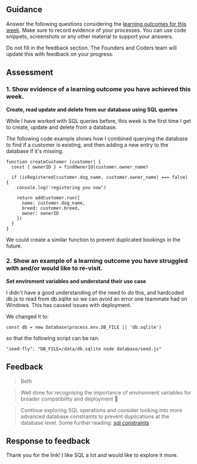 ## Guidance
Answer the following questions considering the [learning outcomes for this week](https://learn.foundersandcoders.com/course/syllabus/developer/database/learning-outcomes/).
Make sure to record evidence of your processes. You can use code snippets, screenshots or any other material to support your answers.

Do not fill in the feedback section. The Founders and Coders team will update this with feedback on your progress.

## Assessment
 ### 1. Show evidence of a learning outcome you have achieved this week.
**Create, read update and delete from our database using SQL queries**  

While I have worked with SQL queries before, this week is the first time I get to create, update and delete from a database.

The following code example shows how I combined querying the database to find if a customer is existing, and then adding a new entry to the database if it's missing.

```
function createCustomer (customer) {
  const { ownerID } = findOwnerId(customer.owner_name)

  if (isRegistered(customer.dog_name, customer.owner_name) === false) {
    console.log('registering you now')

    return addCustomer.run({
      name: customer.dog_name,
      breed: customer.breed,
      owner: ownerID
    })
  }
}
```

We could create a similar function to prevent duplicated bookings in the future.

 ### 2. Show an example of a learning outcome you have struggled with and/or would like to re-visit.
 **Set enviroment variables and understand their use case**

I didn't have a good understanding of the need to do this, and hardcoded db.js to read from db.sqlite so we can avoid an error one teammate had on Windows. This has caused issues with deployment.

 We changed it to:
 ```
 const db = new Database(process.env.DB_FILE || 'db.sqlite')
 ```
 so that the following script can be ran:
 ```
 "seed-fly": "DB_FILE=/data/db.sqlite node database/seed.js"
 ```

## Feedback
> Beth

> Well done for recognising the importance of environment variables for broader compatibility and deployment 🌵
 
> Continue exploring SQL operations and consider looking into more advanced database constraints to prevent duplications at the database level. Some further reading: [sql constraints](https://www.w3schools.com/sql/sql_constraints.asp)


## Response to feedback
Thank you for the link! I like SQL a lot and would like to explore it more.

